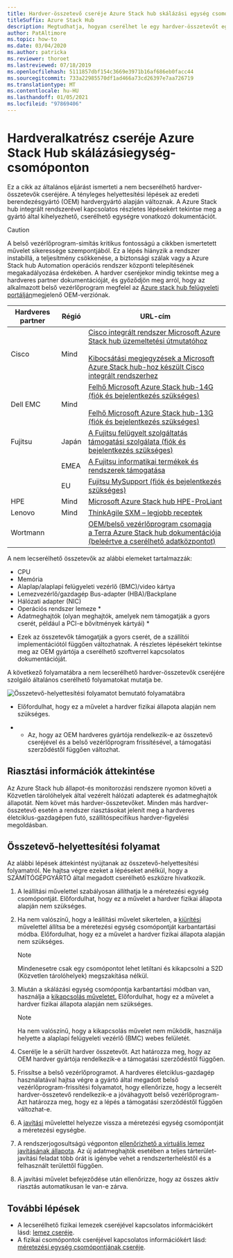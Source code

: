 ```yaml
---
title: Hardver-összetevő cseréje Azure Stack hub skálázási egység csomópontján
titleSuffix: Azure Stack Hub
description: Megtudhatja, hogyan cserélhet le egy hardver-összetevőt egy Azure Stack hub integrált rendszeren.
author: PatAltimore
ms.topic: how-to
ms.date: 03/04/2020
ms.author: patricka
ms.reviewer: thoroet
ms.lastreviewed: 07/18/2019
ms.openlocfilehash: 5111857dbf154c3669e3971b16af686eb0facc44
ms.sourcegitcommit: 733a22985570df1ad466a73cd26397e7aa726719
ms.translationtype: MT
ms.contentlocale: hu-HU
ms.lasthandoff: 01/05/2021
ms.locfileid: "97869406"
---
```

# <a name="replace-a-hardware-component-on-an-azure-stack-hub-scale-unit-node"></a>Hardveralkatrész cseréje Azure Stack Hub skálázásiegység-csomóponton

Ez a cikk az általános eljárást ismerteti a nem becserélhető hardver-összetevők cseréjére. A tényleges helyettesítési lépések az eredeti berendezésgyártó (OEM) hardvergyártó alapján változnak. A Azure Stack hub integrált rendszerével kapcsolatos részletes lépésekért tekintse meg a gyártó által kihelyezhető, cserélhető egységre vonatkozó dokumentációt.

> [!CAUTION]  
> A belső vezérlőprogram-simítás kritikus fontosságú a cikkben ismertetett művelet sikeressége szempontjából. Ez a lépés hiányzik a rendszer instabillá, a teljesítmény csökkenése, a biztonsági szálak vagy a Azure Stack hub Automation operációs rendszer központi telepítésének megakadályozása érdekében. A hardver cseréjekor mindig tekintse meg a hardveres partner dokumentációját, és győződjön meg arról, hogy az alkalmazott belső vezérlőprogram megfelel az [Azure stack hub felügyeleti portálján](azure-stack-updates.md)megjelenő OEM-verziónak.

| Hardveres partner | Régió | URL-cím |
|------------------|--------|-------------------------------------------------------------------------------------------------------------------------------------------------------------------------------------------------------------------------------------------------------------------------------------------------------------------------------------------|
| Cisco | Mind | [Cisco integrált rendszer Microsoft Azure Stack hub üzemeltetési útmutatóhoz](https://www.cisco.com/c/en/us/td/docs/unified_computing/ucs/azure-stack/b_Azure_Stack_Operations_Guide_4-0/b_Azure_Stack_Operations_Guide_4-0_chapter_00.html#concept_wks_t1q_wbb)<br><br>[Kibocsátási megjegyzések a Microsoft Azure Stack hub-hoz készült Cisco integrált rendszerhez](https://www.cisco.com/c/en/us/support/servers-unified-computing/ucs-c-series-rack-mount-ucs-managed-server-software/products-release-notes-list.html) |
| Dell EMC | Mind | [Felhő Microsoft Azure Stack hub-14G (fiók és bejelentkezés szükséges)](https://support.emc.com/downloads/44615_Cloud-for-Microsoft-Azure-Stack-14G)<br><br>[Felhő Microsoft Azure Stack hub-13G (fiók és bejelentkezés szükséges)](https://support.emc.com/downloads/42238_Cloud-for-Microsoft-Azure-Stack-13G) |
| Fujitsu | Japán | [A Fujitsu felügyelt szolgáltatás támogatási szolgálata (fiók és bejelentkezés szükséges)](https://eservice.fujitsu.com/supportdesk-web/) |
|  | EMEA | [A Fujitsu informatikai termékek és rendszerek támogatása](https://support.ts.fujitsu.com/IndexContact.asp?lng=COM&ln=no&LC=del) |
|  | EU | [Fujitsu MySupport (fiók és bejelentkezés szükséges)](https://support.ts.fujitsu.com/IndexMySupport.asp) |
| HPE | Mind | [Microsoft Azure Stack hub HPE-ProLiant](http://www.hpe.com/info/MASupdates) |
| Lenovo | Mind | [ThinkAgile SXM – legjobb receptek](https://datacentersupport.lenovo.com/us/en/solutions/ht505122)
| Wortmann |  | [OEM/belső vezérlőprogram csomagja](https://aka.ms/AA6z600)<br>[a Terra Azure Stack hub dokumentációja (beleértve a cserélhető adatközpontot)](https://aka.ms/aa6zktc)

A nem lecserélhető összetevők az alábbi elemeket tartalmazzák:

- CPU
- Memória
- Alaplap/alaplapi felügyeleti vezérlő (BMC)/video kártya
- Lemezvezérlő/gazdagép Bus-adapter (HBA)/Backplane
- Hálózati adapter (NIC)
- Operációs rendszer lemeze *
- Adatmeghajtók (olyan meghajtók, amelyek nem támogatják a gyors cserét, például a PCI-e bővítmények kártyái) *

* Ezek az összetevők támogatják a gyors cserét, de a szállítói implementációtól függően változhatnak. A részletes lépésekért tekintse meg az OEM gyártója a cserélhető szoftverrel kapcsolatos dokumentációját.

A következő folyamatábra a nem lecserélhető hardver-összetevők cseréjére szolgáló általános cserélhető folyamatokat mutatja be.

![Összetevő-helyettesítési folyamatot bemutató folyamatábra](media/azure-stack-replace-component/replacecomponentflow.PNG)

* Előfordulhat, hogy ez a művelet a hardver fizikai állapota alapján nem szükséges.

* * Az, hogy az OEM hardveres gyártója rendelkezik-e az összetevő cseréjével és a belső vezérlőprogram frissítésével, a támogatási szerződéstől függően változhat.

## <a name="review-alert-information"></a>Riasztási információk áttekintése

Az Azure Stack hub állapot-és monitorozási rendszere nyomon követi a Közvetlen tárolóhelyek által vezérelt hálózati adapterek és adatmeghajtók állapotát. Nem követ más hardver-összetevőket. Minden más hardver-összetevő esetén a rendszer riasztásokat jelenít meg a hardveres életciklus-gazdagépen futó, szállítóspecifikus hardver-figyelési megoldásban.  

## <a name="component-replacement-process"></a>Összetevő-helyettesítési folyamat

Az alábbi lépések áttekintést nyújtanak az összetevő-helyettesítési folyamatról. Ne hajtsa végre ezeket a lépéseket anélkül, hogy a SZÁMÍTÓGÉPGYÁRTÓ által megadott cserélhető eszközre hivatkozik.

1. A leállítási művelettel szabályosan állíthatja le a méretezési egység csomópontját. Előfordulhat, hogy ez a művelet a hardver fizikai állapota alapján nem szükséges.

2. Ha nem valószínű, hogy a leállítási művelet sikertelen, a [kiürítési](azure-stack-node-actions.md#drain) művelettel állítsa be a méretezési egység csomópontját karbantartási módba. Előfordulhat, hogy ez a művelet a hardver fizikai állapota alapján nem szükséges.

   > [!NOTE]  
   > Mindenesetre csak egy csomópontot lehet letiltani és kikapcsolni a S2D (Közvetlen tárolóhelyek) megszakítása nélkül.

3. Miután a skálázási egység csomópontja karbantartási módban van, használja a [kikapcsolás műveletet.](azure-stack-node-actions.md#scale-unit-node-actions) Előfordulhat, hogy ez a művelet a hardver fizikai állapota alapján nem szükséges.

   > [!NOTE]  
   > Ha nem valószínű, hogy a kikapcsolás művelet nem működik, használja helyette a alaplapi felügyeleti vezérlő (BMC) webes felületét.

4. Cserélje le a sérült hardver összetevőt. Azt határozza meg, hogy az OEM hardver gyártója rendelkezik-e a támogatási szerződéstől függően.  
5. Frissítse a belső vezérlőprogramot. A hardveres életciklus-gazdagép használatával hajtsa végre a gyártó által megadott belső vezérlőprogram-frissítési folyamatot, hogy ellenőrizze, hogy a lecserélt hardver-összetevő rendelkezik-e a jóváhagyott belső vezérlőprogram- Azt határozza meg, hogy ez a lépés a támogatási szerződéstől függően változhat-e.  
6. A [javítási](azure-stack-node-actions.md#scale-unit-node-actions) művelettel helyezze vissza a méretezési egység csomópontját a méretezési egységbe.
7. A rendszerjogosultságú végponton [ellenőrizhető a virtuális lemez javításának állapota](azure-stack-replace-disk.md#check-the-status-of-virtual-disk-repair-using-the-privileged-endpoint). Az új adatmeghajtók esetében a teljes tárterület-javítási feladat több órát is igénybe vehet a rendszerterheléstől és a felhasznált területtől függően.
8. A javítási művelet befejeződése után ellenőrizze, hogy az összes aktív riasztás automatikusan le van-e zárva.

## <a name="next-steps"></a>További lépések

- A lecserélhető fizikai lemezek cseréjével kapcsolatos információkért lásd: [lemez cseréje](azure-stack-replace-disk.md).
- A fizikai csomópontok cseréjével kapcsolatos információkért lásd: [méretezési egység csomópontjának cseréje](azure-stack-replace-node.md).
